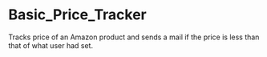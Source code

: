 # Basic_Price_Tracker
Tracks price of an Amazon product and sends a mail if the price is less than that of what user had set.
